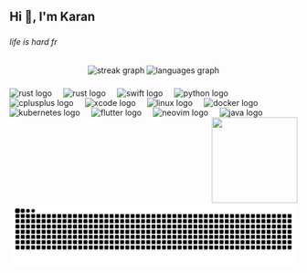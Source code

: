 <h2 align="left">Hi 👋, I'm Karan</h2>

###

<h6 align="left">life is hard fr</h6>

###

<div align="center">
  <img src="https://stats-karan.vercel.app?user=PhantomInTheWire&locale=en&mode=daily&theme=radical&hide_border=false&border_radius=5" height="150" alt="streak graph"  />
  <img src="https://karan-stats.vercel.app/api/top-langs?username=PhantomInTheWire&locale=en&hide_title=false&layout=compact&card_width=320&langs_count=5&theme=radical&hide_border=false&exclude_repo=github-readme-stats,digitalgarden,karans-digitalgarden,github-readme-streak-stats" height="150" alt="languages graph"  />
</div>

###

<div align="left">
  <img src="https://skillicons.dev/icons?i=rust" height="30" alt="rust logo"  />
  <img width="12" />
  <img src="https://skillicons.dev/icons?i=go" height="30" alt="rust logo"  />
  <img width="12" />
  <img src="https://cdn.jsdelivr.net/gh/devicons/devicon/icons/swift/swift-original.svg" height="30" alt="swift logo"  />
  <img width="12" />
  <img src="https://skillicons.dev/icons?i=py" height="30" alt="python logo"  />
  <img width="12" />
  <img src="https://skillicons.dev/icons?i=cpp" height="30" alt="cplusplus logo"  />
  <img width="12" />
  <img src="https://cdn.jsdelivr.net/gh/devicons/devicon/icons/xcode/xcode-original.svg" height="30" alt="xcode logo"  />
  <img width="12" />
  <img src="https://skillicons.dev/icons?i=linux" height="30" alt="linux logo"  />
  <img width="12" />
  <img src="https://skillicons.dev/icons?i=docker" height="30" alt="docker logo"  />
  <img width="12" />
  <img src="https://skillicons.dev/icons?i=kubernetes" height="30" alt="kubernetes logo"  />
  <img width="12" />
  <img src="https://skillicons.dev/icons?i=flutter" height="30" alt="flutter logo"  />
  <img width="12" />
  <img src="https://skillicons.dev/icons?i=neovim" height="30" alt="neovim logo"  />
  <img width="12" />
  <img src="https://skillicons.dev/icons?i=java" height="30" alt="java logo"  />
  <img height="150" width="150" src="https://media1.tenor.com/m/Al4SzhEF_vIAAAAd/gojo-satoru.gif" align="right" />

###
</div>


###

<br clear="both">

<img src="https://raw.githubusercontent.com/PhantomInTheWire/PhantomInTheWire/output/snake.svg" alt="Snake animation" />


###
   

